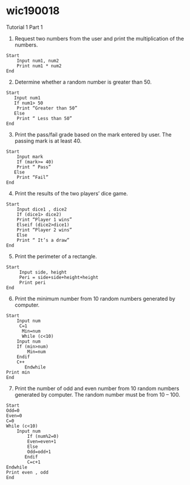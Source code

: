 # wic190018
Tutorial 1
 Part 1
1.	Request two numbers from the user and print the multiplication of the numbers.
```
Start
    Input num1, num2
    Print num1 * num2
End 
```


2.	Determine whether a random number is greater than 50. 
```
Start
   Input num1
   If num1> 50
	Print “Greater than 50”
   Else 
	Print “ Less than 50”
End
```
3.	Print the pass/fail grade based on the mark entered by user. The passing mark is at least 40. 
```
Start
    Input mark
    If (mark>= 40)
	Print “ Pass”
   Else 
	Print “Fail”
End
```

4.	Print the results of the two players’ dice game. 
```
Start 
    Input dice1 , dice2
    If (dice1> dice2)
	Print “Player 1 wins”
    Elseif (dice2>dice1)
	Print “Player 2 wins”
    Else 
	Print “ It’s a draw”
End 
```
5.	Print the perimeter of a rectangle. 
```
Start 
     Input side, height
     Peri = side+side+height+height
     Print peri
End 
```
 
6.	Print the minimum number from 10 random numbers generated by computer. 
```
Start
    Input num
     C=1
      Min=num
      While (c<10)
	Input num
	If (min>num)
	    Min=num
	Endif
	C++
       Endwhile
Print min
End 
```

7.	Print the number of odd and even number from 10 random numbers generated by computer. The random number must be from 10 – 100. 
```
Start
Odd=0
Even=0
C=0
While (c<10)
	Input num
	    If (num%2=0)
		Even=even+1
	    Else 
		Odd=odd+1
	   Endif 
	    C=c+1
Endwhile 
Print even , odd
End 
```
     


